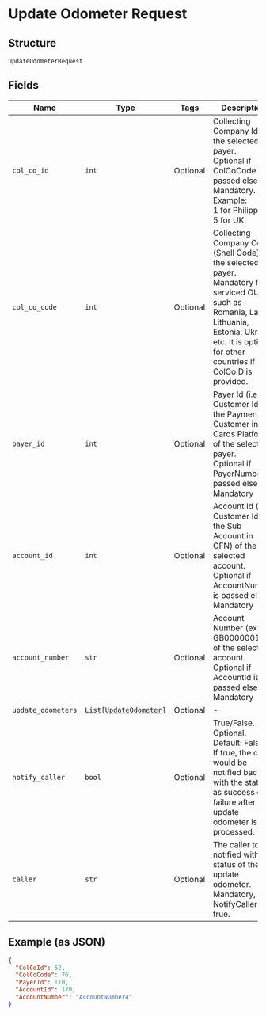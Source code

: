 
# Update Odometer Request

## Structure

`UpdateOdometerRequest`

## Fields

| Name | Type | Tags | Description |
|  --- | --- | --- | --- |
| `col_co_id` | `int` | Optional | Collecting Company Id  of the selected payer.<br>Optional if ColCoCode is passed else Mandatory.<br>Example:<br>1 for Philippines<br>5 for UK |
| `col_co_code` | `int` | Optional | Collecting Company Code (Shell Code) of the selected payer.<br>Mandatory for serviced OUs such as Romania, Latvia, Lithuania, Estonia, Ukraine etc. It is optional for other countries if ColCoID is provided. |
| `payer_id` | `int` | Optional | Payer Id (i.e. Customer Id of the Payment Customer in Cards Platform) of the selected payer.<br>Optional if PayerNumber is passed else Mandatory |
| `account_id` | `int` | Optional | Account Id (i.e. Customer Id of the Sub Account in GFN) of the selected account.<br>Optional if AccountNumber is passed else Mandatory |
| `account_number` | `str` | Optional | Account Number (ex: GB000000123) of the selected account.<br>Optional if AccountId is passed else Mandatory |
| `update_odometers` | [`List[UpdateOdometer]`](../../doc/models/update-odometer.md) | Optional | - |
| `notify_caller` | `bool` | Optional | True/False.<br>Optional.<br>Default: False<br>If true, the caller would be notified back with the status as success or failure after the update odometer is processed. |
| `caller` | `str` | Optional | The caller to be notified with the status of the update odometer.<br>Mandatory, if NotifyCaller is true. |

## Example (as JSON)

```json
{
  "ColCoId": 62,
  "ColCoCode": 76,
  "PayerId": 110,
  "AccountId": 170,
  "AccountNumber": "AccountNumber4"
}
```

